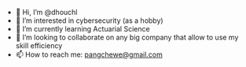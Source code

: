 - 👋 Hi, I’m @dhouchl
- 👀 I’m interested in cybersecurity (as a hobby)
- 🌱 I’m currently learning Actuarial Science
- 💞️ I’m looking to collaborate on any big company that allow to use my skill efficiency
- 📫 How to reach me: pangchewe@gmail.com

<!---
pangchewe/pangchewe is a ✨ special ✨ repository because its `README.md` (this file) appears on your GitHub profile.
You can click the Preview link to take a look at your changes.
--->

